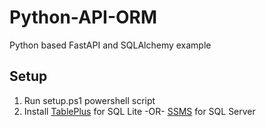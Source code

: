 # Python-API-ORM
Python based FastAPI and SQLAlchemy example


## Setup
1. Run setup.ps1 powershell script
2. Install [TablePlus](https://tableplus.com/) for SQL Lite -OR- [SSMS]() for SQL Server


